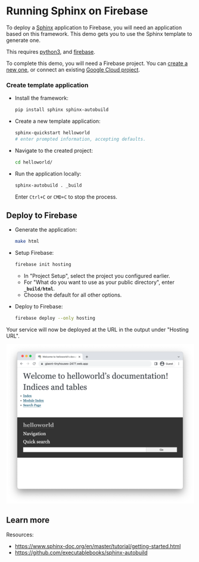 # Running Sphinx on Firebase

To deploy a [Sphinx](https://www.sphinx-doc.org) application to Firebase, you will need an application
based on this framework. This demo gets you to use the Sphinx template to generate one. 

This requires [python3](https://cloud.google.com/python/docs/setup), and [firebase](https://cloud.google.com/firestore/docs/client/get-firebase).



To complete this demo, you will need a Firebase project. You can [create a new one](https://console.firebase.google.com/u/0/?pli=1), or connect an existing [Google Cloud project](https://cloud.google.com/firestore/docs/client/get-firebase).


### Create template application


* Install the framework:

    ```bash
    pip install sphinx sphinx-autobuild
    ```

    
    

* Create a new template application:

    ```bash
    sphinx-quickstart helloworld
    # enter prompted information, accepting defaults.

    ```




* Navigate to the created project:

    ```bash
    cd helloworld/
    ```

* Run the application locally:

    ```bash
    sphinx-autobuild . _build
    ```

    

    Enter `Ctrl+C` or `CMD+C` to stop the process.




## Deploy to Firebase

* Generate the application: 

    ```bash
    make html
    ```

* Setup Firebase: 

    ```bash
    firebase init hosting
    ```

    * In "Project Setup", select the project you configured earlier.
    * For "What do you want to use as your public directory", enter **`_build/html`**.
    * Choose the default for all other options.

* Deploy to Firebase: 

    ```bash
    firebase deploy --only hosting
    ```

Your service will now be deployed at the URL in the output under "Hosting URL".

![Example Sphinx deployment](example.png)



## Learn more

Resources: 

- https://www.sphinx-doc.org/en/master/tutorial/getting-started.html
- https://github.com/executablebooks/sphinx-autobuild
